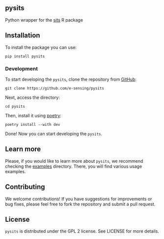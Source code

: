 ## pysits

Python wrapper for the [sits](https://github.com/e-sensing/sits) R package

## Installation

To install the package you can use:

```shell
pip install pysits
```

### Development

To start developing the `pysits`, clone the repository from [GitHub](https://github.com/e-sensing/pysits):

```shell
git clone https://github.com/e-sensing/pysits
```

Next, access the directory:

```shell
cd pysits
```

Then, install it using [poetry](https://python-poetry.org/):

```shell
poetry install --with dev
```

Done! Now you can start developing the `pysits`.

## Learn more

Please, if you would like to learn more about `pysits`, we recommend checking the [examples](./examples) directory.
There, you will find various usage examples.

## Contributing

We welcome contributions! If you have suggestions for improvements or bug fixes, please feel free to fork the repository and submit a pull request.

## License

`pysits` is distributed under the GPL 2 license. See LICENSE for more details.
